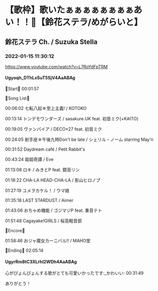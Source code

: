 # 【歌枠】歌いたぁぁぁぁぁぁぁぁあい！！🔔【鈴花ステラ/めがらいと】

## 鈴花ステラ Ch. / Suzuka Stella

### 2022-01-15 11:30:12

https://www.youtube.com/watch?v=L7RoYdFpTRM

#### Ugyoqh_DThLxSuT5SjV4AaABAg

🔔Start🔔 00:01:57



🔔Song List🔔

00:06:02 七転八起☆至上主義! / KOTOKO 

00:13:14 トンデモワンダーズ / sasakure.‌UK feat. 初音ミク(+KAITO) 

00:19:05 ヴァンパイア / DECO*27 feat. 初音ミク

00:24:05 射手座☆午後九時Don't be late / シェリル・ノーム starring May'n

00:31:52 Daydream café / Petit Rabbit's

00:43:24 廻廻奇譚 / Eve

01:13:08 ロキ / みきとP feat. 鏡音リン

01:18:22 CHA-LA HEAD-CHA-LA / 影山ヒロノブ

01:27:19 ユメヲカケル！ / ウマ娘

01:35:18 LAST STARDUST / Aimer

01:43:06 おちゃめ機能 / ゴジマジP feat. 重音テト

01:51:48 Cagayake!GIRLS / 桜高軽音部



🔔Encore🔔

01:58:46 おジャ魔女カーニバル!! / MAHO堂



🔔Ending🔔 02:05:14



#### UgyrRm8tC3XLrhI2WDh4AaABAg

心がぴょんぴょんする歌がとても可愛いかったです:_かわいい: 00:31:49

ありがとう！

